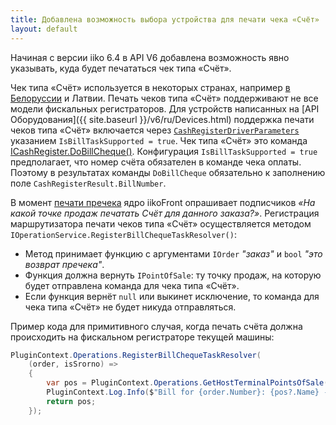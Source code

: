 ```yaml
---
title: Добавлена возможность выбора устройства для печати чека «Счёт‎» 
layout: default
---
```

Начиная с версии iiko 6.4 в API V6 добавлена возможность явно указывать, куда будет печататься чек типа «Счёт‎». 

Чек типа «Счёт‎» используется в некоторых странах, например [в Белоруссии](https://ru.iiko.help/articles/how-to-iiko/fr-belarus) и Латвии.
Печать чеков типа «Счёт‎» поддерживают не все модели фискальных регистраторов. Для устройств написанных на [API Оборудования]({{ site.baseurl }}/v6/ru/Devices.html) поддержка печати чеков типа «Счёт‎» включается через [`CashRegisterDriverParameters`](http://iiko.github.io/front.api.sdk/v6/html/Properties_T_Resto_Front_Api_V6_Data_Device_Settings_CashRegisterDriverParameters.htm) указанием `IsBillTaskSupported = true`.
Чек типа «Счёт‎» это команда [ICashRegister.DoBillCheque()](http://iiko.github.io/front.api.sdk/v6/html/M_Resto_Front_Api_V6_Devices_ICashRegister_DoBillCheque.htm).
Конфигурация `IsBillTaskSupported = true` предполагает, что номер счёта обязателен в команде чека оплаты.
Поэтому в результатах команды `DoBillCheque` обязательно к заполнению поле `CashRegisterResult.BillNumber`.

В момент [печати пречека](https://ru.iiko.help/articles/iikofront-5-4/topic-48) ядро iikoFront опрашивает подписчиков *«На какой точке продаж печатать Счёт‎ для данного заказа?»*.
Регистрация маршрутизатора печати чеков типа «Счёт‎» осуществляется методом `IOperationService.RegisterBillChequeTaskResolver()`:

- Метод принимает функцию с аргументами `IOrder` *"заказ"* и `bool` *"это возврат пречека"*.
- Функция должна вернуть `IPointOfSale`: ту точку продаж, на которую будет отправлена команда для чека типа «Счёт‎».
- Если функция вернёт `null` или выкинет исключение, то команда для чека типа «Счёт‎» не будет никуда отправляться.

Пример кода для примитивного случая, когда печать счёта должна происходить на фискальном регистраторе текущей машины: 

```cs
PluginContext.Operations.RegisterBillChequeTaskResolver(
    (order, isSrorno) =>
    {
        var pos = PluginContext.Operations.GetHostTerminalPointsOfSale().FirstOrDefault();
        PluginContext.Log.Info($"Bill for {order.Number}: {pos?.Name} - {pos?.Id}");
        return pos;
    });
```


